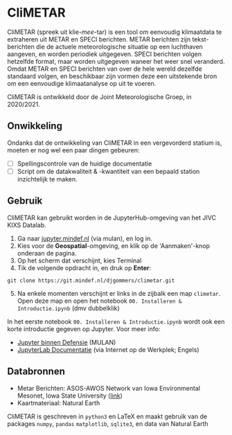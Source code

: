 # CliMETAR
CliMETAR (spreek uit klie-*mee*-tar) is een tool om eenvoudig klimaatdata te extraheren uit METAR en SPECI berichten. METAR berichten zijn tekst-berichten die de actuele meteorologische situatie op een luchthaven aangeven, en worden periodiek uitgegeven. SPECI berichten volgen hetzelfde format, maar worden uitgegeven waneer het weer snel veranderd. Omdat METAR en SPECI berichten van over de hele wereld dezelfde standaard volgen, en beschikbaar zijn vormen deze een uitstekende bron om een eenvoudige klimaatanalyse op uit te voeren.

CliMETAR is ontwikkeld door de Joint Meteorologische Groep, in 2020/2021.

## Onwikkeling
Ondanks dat de ontwikkeling van CliMETAR in een vergevorderd statium is, moeten er nog wel een paar dingen gebeuren:
* [ ] Spellingscontrole van de huidige documentatie
* [ ] Script om de datakwaliteit & -kwantiteit van een bepaald station inzichtelijk te maken.

## Gebruik
CliMETAR kan gebruikt worden in de JupyterHub-omgeving van het JIVC KIXS Datalab.

1. Ga naar [jupyter.mindef.nl](https://jupyter.mindef.nl/) (via mulan), en log in.
2. Kies voor de **Geospatial**-omgeving, en klik op de 'Aanmaken'-knop onderaan de pagina.
3. Op het scherm dat verschijnt, kies Terminal
4. Tik de volgende opdracht in, en druk op <b>Enter</b>:
```
git clone https://git.mindef.nl/djgommers/climetar.git
```
5. Na enkele momenten verschijnt er links in de zijbalk een map `climetar`. Open deze map en open het notebook `00. Installeren & Introductie.ipynb` (dmv dubbelklik)

In het eerste notebook `00. Installeren & Introductie.ipynb` wordt ook een korte introductie gegeven op Jupyter. Voor meer info:
* [Jupyter binnen Defensie](https://confluence.kixs.mindef.nl/display/OP/JupyterLab) (MULAN)
* [JupyterLab Documentatie](https://jupyterlab.readthedocs.io) (via Internet op de Werkplek; Engels)

## Databronnen
* Metar Berichten:
  ASOS-AWOS Network van Iowa Environmental Mesonet, Iowa State University ([link](https://mesonet.agron.iastate.edu/request/download.phtml))
* Kaartmateriaal:
  Natural Earth 

CliMETAR is geschreven in `python3` en LaTeX en maakt gebruik van de packages `numpy`, `pandas` `matplotlib`, `sqlite3`, en data van Natural Earth
